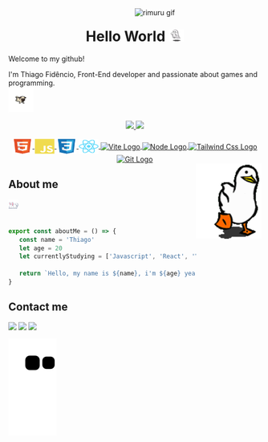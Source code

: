 <!--first-gif-->
<img align="right" src=".github/workflows/rimuru.gif" alt="rimuru gif"  width="50%"/>

<!--profile-->
 <h1 align="center">Hello World <img src=".github/workflows/ghost.gif" alt="ghost gif" width="6%"></h1>
 <p align="left">Welcome to my github!

  I'm Thiago Fidêncio, Front-End developer and
 passionate about games and programming.
  <br>
 <img src=".github/workflows/pug.gif" alt="pug gif" width="10%">
 </p>
 
 <!-- github -->
 <div align="center">
    <a href="https://github.com/ythiago03">
  <img height="150em" src="https://github-readme-stats.vercel.app/api?username=ythiago03&show_icons=true&theme=tokyonight&include_all_commits=true&count_private=true"/>
 <img height="150em" src="https://github-readme-stats.vercel.app/api/top-langs/?username=ythiago03&layout=compact&langs_count=7&theme=tokyonight"/>
</div>
 
 <!-- icons -->
<div style="display: inline_block" align="center"><br>
   <a href="https://developer.mozilla.org/pt-BR/docs/Web/HTML">
     <img align="center" alt="HTML Logo" height="30" width="40" src="https://raw.githubusercontent.com/devicons/devicon/master/icons/html5/html5-original.svg">
   </a>  
   <a href="https://developer.mozilla.org/pt-BR/docs/Web/JavaScript">
     <img align="center" alt="JavaScript Logo" height="30" width="40" src="https://raw.githubusercontent.com/devicons/devicon/master/icons/javascript/javascript-plain.svg">        </a>
   <a href="https://developer.mozilla.org/pt-BR/docs/Web/CSS">
     <img align="center" alt="CSS Logo" height="30" width="40" src="https://raw.githubusercontent.com/devicons/devicon/master/icons/css3/css3-original.svg">
  </a>  
  <a href="https://pt-br.reactjs.org/"> 
     <img align="center" alt="React Logo" height="30" width="40" src="https://raw.githubusercontent.com/devicons/devicon/master/icons/react/react-original.svg">
  </a>  
  <a href="https://vitejs.dev/"> 
     <img align="center" alt="Vite Logo" height="40" width="40" src="https://vitejs.dev/logo-with-shadow.png">
  </a>     
 <a href="https://nodejs.org/en/about"> 
     <img align="center" alt="Node Logo" height="40" width="40" src="https://walde.co/wp-content/uploads/2016/09/nodejs_logo.png">
  </a>  
 <a href="https://tailwindcss.com/"> 
     <img align="center" alt="Tailwind Css Logo" height="40" width="40" src="https://upload.wikimedia.org/wikipedia/commons/thumb/d/d5/Tailwind_CSS_Logo.svg/2048px-Tailwind_CSS_Logo.svg.png">
  </a> 
  <a href="https://git-scm.com/"> 
     <img align="center" alt="Git Logo" height="30" width="40" src="https://git-scm.com/images/logos/downloads/Git-Icon-1788C.png">
  </a>
<!--  <a href=""> 
     <img align="center" alt=" Logo" height="30" width="40" src="">
  </a>   -->
</div>
  <!--pato-->
  <img align="right" alt="pato gif" height="150" src=".github/workflows/pato-juan.gif" >

 <!--about-->
 <h2> About me</h2>
 <!--
 <ul>
     <li> 👨🏻‍💻 I'm looking for an internship as a front-end developer</li>
     <li>🌱 I am currently studying JS, HTML, CSS, REACT and APIs</li>
  
 </ul>-->
 
 <img src=".github/workflows/rabbit.gif" alt="bunny gif" width="4%">
 
 ```js
 
 export const aboutMe = () => {
    const name = 'Thiago'
    let age = 20
    let currentlyStudying = ['Javascript', 'React', 'Vite', 'APIs', 'English']

    return `Hello, my name is ${name}, i'm ${age} years old and i'm currently learning ${currentlyStudying}`
 }
 
 ``` 
 <!--contact-->
 
 <h2>Contact me</h2>
 
  <div align="left" style="display: inline_block">
     <a href="mailto:ythiagohcfidencio@gmail.com" ><img src="https://img.shields.io/badge/Gmail-D14836?style=for-the-badge&logo=gmail&logoColor=white"    target="_blank"></a>
     <a href="https://www.linkedin.com/in/thiago-fid%C3%AAncio-a24578224/" target="_blank" ><img src="https://img.shields.io/badge/-LinkedIn-%230077B5?style=for-the-badge&logo=linkedin&logoColor=white" target="_blank"></a> 
     <a href="https://codepen.io/Ythiago03" target="_blank" ><img src="https://img.shields.io/badge/Codepen-000000?style=for-the-badge&logo=codepen&logoColor=white" target="_blank"></a> 
  
  </div>

 <!--snake-->
 ![Snake animation](https://github.com/ythiago03/ythiago03/blob/output/github-contribution-grid-snake.svg)

